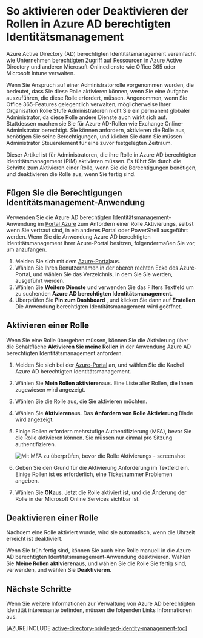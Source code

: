 <properties
   pageTitle="So aktivieren oder Deaktivieren einer Rolle | Microsoft Azure"
   description="Erfahren Sie, wie Rollen für berechtigte Identitäten durch die Azure berechtigten Identitätsmanagement-Anwendung zu aktivieren."
   services="active-directory"
   documentationCenter=""
   authors="kgremban"
   manager="femila"
   editor=""/>

<tags
   ms.service="active-directory"
   ms.devlang="na"
   ms.topic="article"
   ms.tgt_pltfrm="na"
   ms.workload="identity"
   ms.date="10/24/2016"
   ms.author="kgremban"/>

# <a name="how-to-activate-or-deactivate-roles-in-azure-ad-privileged-identity-management"></a>So aktivieren oder Deaktivieren der Rollen in Azure AD berechtigten Identitätsmanagement

Azure Active Directory (AD) berechtigten Identitätsmanagement vereinfacht wie Unternehmen berechtigten Zugriff auf Ressourcen in Azure Active Directory und anderen Microsoft-Onlinedienste wie Office 365 oder Microsoft Intune verwalten.  

Wenn Sie Anspruch auf einer Administratorrolle vorgenommen wurden, die bedeutet, dass Sie diese Rolle aktivieren können, wenn Sie eine Aufgabe auszuführen, die diese Rolle erfordert, müssen. Angenommen, wenn Sie Office 365-Features gelegentlich verwalten, möglicherweise Ihrer Organisation Rolle Stufe Administratoren nicht Sie ein permanent globaler Administrator, da diese Rolle andere Dienste auch wirkt sich auf. Stattdessen machen sie Sie für Azure AD-Rollen wie Exchange Online-Administrator berechtigt. Sie können anfordern, aktivieren die Rolle aus, benötigen Sie seine Berechtigungen, und klicken Sie dann Sie müssen Administrator Steuerelement für eine zuvor festgelegten Zeitraum.

Dieser Artikel ist für Administratoren, die ihre Rolle in Azure AD berechtigten Identitätsmanagement (PIM) aktivieren müssen. Es führt Sie durch die Schritte zum Aktivieren einer Rolle, wenn Sie die Berechtigungen benötigen, und deaktivieren die Rolle aus, wenn Sie fertig sind.


## <a name="add-the-privileged-identity-management-application"></a>Fügen Sie die Berechtigungen Identitätsmanagement-Anwendung

Verwenden Sie die Azure AD berechtigten Identitätsmanagement-Anwendung im [Portal Azure](https://portal.azure.com/) zum Anfordern einer Rolle Aktivierungs, selbst wenn Sie vertraut sind, in ein anderes Portal oder PowerShell ausgeführt werden. Wenn Sie die Anwendung Azure AD berechtigten Identitätsmanagement Ihrer Azure-Portal besitzen, folgendermaßen Sie vor, um anzufangen.

1. Melden Sie sich mit dem [Azure-Portal](https://portal.azure.com/)aus.
2. Wählen Sie Ihren Benutzernamen in der oberen rechten Ecke des Azure-Portal, und wählen Sie das Verzeichnis, in dem Sie Sie werden, ausgeführt werden.
3. Wählen Sie **Weitere Dienste** und verwenden Sie das Filters Textfeld um zu suchenden **Azure AD berechtigten Identitätsmanagement**.
4. Überprüfen Sie **Pin zum Dashboard** , und klicken Sie dann auf **Erstellen**. Die Anwendung berechtigten Identitätsmanagement wird geöffnet.

## <a name="activate-a-role"></a>Aktivieren einer Rolle

Wenn Sie eine Rolle übergeben müssen, können Sie die Aktivierung über die Schaltfläche **Aktivieren Sie meine Rollen** in der Anwendung Azure AD berechtigten Identitätsmanagement anfordern.


1. Melden Sie sich bei der [Azure-Portal](https://portal.azure.com/) an, und wählen Sie die Kachel Azure AD berechtigten Identitätsmanagement.
2. Wählen Sie **Mein Rollen aktivieren**aus. Eine Liste aller Rollen, die Ihnen zugewiesen wird angezeigt.
3. Wählen Sie die Rolle aus, die Sie aktivieren möchten.
4. Wählen Sie **Aktivieren**aus. Das **Anfordern von Rolle Aktivierung** Blade wird angezeigt.
5. Einige Rollen erfordern mehrstufige Authentifizierung (MFA), bevor Sie die Rolle aktivieren können. Sie müssen nur einmal pro Sitzung authentifizieren.

    ![Mit MFA zu überprüfen, bevor die Rolle Aktivierungs - screenshot][2]

6. Geben Sie den Grund für die Aktivierung Anforderung im Textfeld ein.  Einige Rollen ist es erforderlich, eine Ticketnummer Problemen angeben.
7. Wählen Sie **OK**aus.  Jetzt die Rolle aktiviert ist, und die Änderung der Rolle in der Microsoft Online Services sichtbar ist.

## <a name="deactivate-a-role"></a>Deaktivieren einer Rolle

Nachdem eine Rolle aktiviert wurde, wird sie automatisch, wenn die Uhrzeit erreicht ist deaktiviert.

Wenn Sie früh fertig sind, können Sie auch eine Rolle manuell in die Azure AD berechtigten Identitätsmanagement-Anwendung deaktivieren.  Wählen Sie **Meine Rollen aktivieren**aus, und wählen Sie die Rolle Sie fertig sind, verwenden, und wählen Sie **Deaktivieren**.  


<!--Every topic should have next steps and links to the next logical set of content to keep the customer engaged-->
## <a name="next-steps"></a>Nächste Schritte

Wenn Sie weitere Informationen zur Verwaltung von Azure AD berechtigten Identität interessante befinden, müssen die folgenden Links Informationen aus.

[AZURE.INCLUDE [active-directory-privileged-identity-management-toc](../../includes/active-directory-privileged-identity-management-toc.md)]

<!--Image references-->

[1]: ./media/active-directory-privileged-identity-management-configure/PIM_EnablePim.png
[2]: ./media/active-directory-privileged-identity-management-how-to-activate-role/PIM_activation_MFA.png
